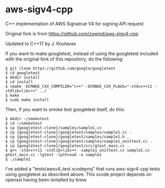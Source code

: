 # aws-sigv4-cpp
C++ implementation of AWS Signatrue V4 for signing API request

Original fork is from https://github.com/zxwind/aws-sigv4-cpp

Updated to C++17 by J. Koutavas


If you want to make googletest, instead of using the googletest included with the original fork of this repository, do the following:

````
$ git clone https://github.com/google/googletest
$ cd googletest
$ mkdir install
$ cd install
$ cmake -DCMAKE_CXX_COMPILER="c++" -DCMAKE_CXX_FLAGS="-std=c++11 -stdlib=libc++" ../
$ make
$ sudo make install
````

Then, if you want to smoke test googletest itself, do this:
````
$ mkdir ~/smoketest
$ cd ~/smoketest
$ cp {googletest-clone}/samples/sample1.cc
$ cp {googletest-clone}/googletest/samples/sample1.cc .
$ cp {googletest-clone}/googletest/samples/sample1.h .
$ cp {googletest-clone}/googletest/samples/sample1_unittest.cc .
$ cp {googletest-clone}/googletest/src/gtest_main.cc .
$ g++ -std=c++11 -stdlib=libc++  sample1_unittest.cc sample1.cc gtest_main.cc -lgtest -lpthread -o sample1 
$ ./sample1
````

I've added a "tests/awsv4_test.xcodeproj" that runs aws-sigv4-cpp tests using googletest as described above. This xcode project depends on openssl having been isntalled by brew.
